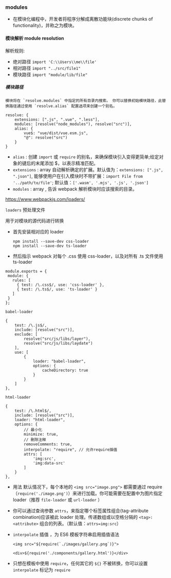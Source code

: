 ### modules
- 在模块化编程中，开发者将程序分解成离散功能块(discrete chunks of functionality)，并称之为模块。
#### 模块解析 module resolution

解析规则:
- 绝对路径 `import 'C:\\Users\\me\\file'`
- 相对路径 `import "../src/file1"`
- 模块路径 `import "module/lib/file"`
##### 模块路径
    模块将在 `resolve.modules` 中指定的所有目录内搜索。 你可以替换初始模块路径，此替换路径通过使用 `resolve.alias` 配置选项来创建一个别名。
```
resolve: {
    extensions: [".js", ".vue", ".less"],
    modules: [resolve("node_modules"), resolve("src")],
    alias: {
        vue$: "vue/dist/vue.esm.js",
        "@": resolve("src")
    }
}
```

- `alias` : 创建 `import` 或 `require` 的别名，来确保模块引入变得更简单;给定对象的键后的末尾添加 $，以表示精准匹配。
- `extensions` : array 自动解析确定的扩展。默认值为：`extensions: [".js", ".json"]`,
能够使用户在引入模块时不带扩展：`import File from '../path/to/file'`;
 默认值：`['.wasm', '.mjs', '.js', '.json']`
- `modules` : array , 告诉 webpack 解析模块时应该搜索的目录。














 <https://www.webpackjs.com/loaders/>

 `loaders`
预处理文件

用于对模块的源代码进行转换
- 首先安装相对应的 loader
    ```
    npm install --save-dev css-loader
    npm install --save-dev ts-loader
    ```
- 然后指示 webpack 对每个 .css 使用 css-loader，以及对所有 .ts 文件使用 ts-loader
 ```
 module.exports = {
  module: {
    rules: [
      { test: /\.css$/, use: 'css-loader' },
      { test: /\.ts$/, use: 'ts-loader' }
    ]
  }
};
```

`babel-loader`

```
{
    test: /\.js$/,
    include: [resolve("src")],
    exclude: [
        resolve("src/js/libs/layer"),
        resolve("src/js/libs/laydate")
    ],
    use: [
        {
            loader: "babel-loader",
            options: {
                cacheDirectory: true
            }
        }
    ]
},
```
`html-loader`
```
{
    test: /\.html$/,
    include: [resolve("src")],
    loader: "html-loader",
    options: {
        // 最小化
        minimize: true,
        // 刪除注释
        removeComments: true,
        interpolate: "require", // 允许require插值
        attrs: [
            'img:src',
            'img:data-src'
        ]
    }
},
```
- 用法
默认情况下，每个本地的 `<img src="image.png">` 都需要通过 require （`require('./image.png')`）来进行加载。你可能需要在配置中为图片指定 loader（推荐 `file-loader` 或 `url-loader` ）

- 你可以通过查询参数 `attrs`，来指定哪个标签属性组合(tag-attribute combination)应该被此 loader 处理。传递数组或以空格分隔的 `<tag>:<attribute>` 组合的列表。（默认值：`attrs=img:src`）
- `interpolate` 插值 ，为 ES6 模板字符串启用插值语法
    ```
    <img src="${require(`./images/gallery.png`)}">

    <div>${require('./components/gallery.html')}</div>
    ```
- 只想在模板中使用 `require`，任何其它的 `${}` 不被转换，你可以设置 `interpolate` 标记为 `require`